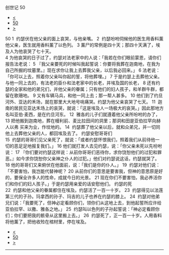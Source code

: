 ﻿





 创世记 50




* [<](bible/GEN49.md)
* [50](bible/GEN.md)
* [>](bible/EXO01.md)



 
50 
1  约瑟伏在他父亲的面上哀哭，与他亲嘴。 
2  约瑟吩咐伺候他的医生用香料薰他父亲，医生就用香料薰了以色列。 
3 薰尸的常例是四十天；那四十天满了，埃及人为他哀哭了七十天。  
4 为他哀哭的日子过了，约瑟对法老家中的人说：「我若在你们眼前蒙恩，请你们报告法老说： 
5 『我父亲要死的时候叫我起誓说：你要将我葬在迦南地，在我为自己所掘的坟墓里。』现在求你让我上去葬我父亲，以后我必回来。」 
6 法老说：「你可以上去，照着你父亲叫你起的誓，将他葬埋。」 
7 于是约瑟上去葬他父亲。与他一同上去的，有法老的臣仆和法老家中的长老，并埃及国的长老， 
8 还有约瑟的全家和他的弟兄们，并他父亲的眷属；只有他们的妇人孩子，和羊群牛群，都留在歌珊地。 
9 又有车辆马兵，和他一同上去；那一帮人甚多。 
10 他们到了约旦河外、亚达的禾场，就在那里大大地号咷痛哭。约瑟为他父亲哀哭了七天。 
11  迦南的居民见亚达禾场上的哀哭，就说：「这是埃及人一场极大的哀哭。」因此那地方名叫亚伯·麦西，是在约旦河东。 
12  雅各的儿子们就遵着他父亲所吩咐的办了， 
13 把他搬到迦南地，葬在幔利前、麦比拉田间的洞里；那洞和田是亚伯拉罕向赫人以弗 买来为业，作坟地的。 
14  约瑟葬了他父亲以后，就和众弟兄，并一切同他上去葬他父亲的人，都回埃及去了。 约瑟安慰哥哥们  
15  约瑟的哥哥们见父亲死了，就说：「或者约瑟怀恨我们，照着我们从前待他一切的恶足足地报复我们。」 
16 他们就打发人去见约瑟，说：「你父亲未死以先吩咐说： 
17 『你们要对约瑟这样说：从前你哥哥们恶待你，求你饶恕他们的过犯和罪恶。』如今求你饶恕你父亲神之仆人的过犯。」他们对约瑟说这话，约瑟就哭了。 
18 他的哥哥们又来俯伏在他面前，说：「我们是你的仆人。」 
19  约瑟对他们说：「不要害怕，我岂能代替神呢？ 
20 从前你们的意思是要害我，但神的意思原是好的，要保全许多人的性命，成就今日的光景。 
21 现在你们不要害怕，我必养活你们和你们的妇人孩子。」于是约瑟用亲爱的话安慰他们。 约瑟的死  
22  约瑟和他父亲的眷属都住在埃及。约瑟活了一百一十岁。 
23  约瑟得见以法莲第三代的子孙。玛拿西的孙子、玛吉的儿子也养在约瑟的膝上。 
24  约瑟对他弟兄们说：「我要死了，但神必定看顾你们，领你们从这地上去，到他起誓所应许给亚伯拉罕、以撒、雅各之地。」 
25  约瑟叫以色列的子孙起誓说：「神必定看顾你们；你们要把我的骸骨从这里搬上去。」 
26  约瑟死了，正一百一十岁。人用香料将他薰了，把他收殓在棺材里，停在埃及。 
* [<](bible/GEN49.md)
* [50](bible/GEN.md)
* [>](bible/EXO01.md)





---









